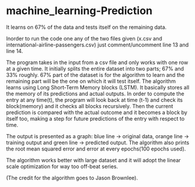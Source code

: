 # machine_learning-Prediction
It learns on 67% of the data and tests itself on the remaining data.

Inorder to run the code one any of the two files given (x.csv and international-airline-passengers.csv) just comment/uncomment line 13 and line 14.


The program takes in the input from a csv file and only works with one row at a given time. It initially splits the entire dataset into two parts; 67% and 33% roughly. 67% part of the dataset is for the algorithm to learn and the remaining part will be the one on which it will test itself. The algorithm learns using Long Short-Term Memory blocks (LSTM). It basically stores all the memory of its predictions and actual outputs. In order to compute the entry at any time(t), the program will look back at time (t-1) and check its block(memory) and it checks all blocks recursively. Then the current prediction is compared with the actual outcome and it becomes a block by itself too, making a step for future predictions of the entry with respect to time.

The output is presented as a graph: blue line -> original data, orange line -> training output and green line -> predicted output. The algorithm also prints the root mean squared error and error at every epochs(100 epochs used).

The algorithm works better with large dataset and it will adopt the linear scale optimization for way too off-beat series.

(The credit for the algorithm goes to Jason Brownlee).
